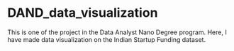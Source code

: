 # DAND_data_visualization
This is one of the project in the Data Analyst Nano Degree program. Here, I have made data visualization on the Indian Startup Funding dataset.
